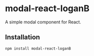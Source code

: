 # modal-react-loganB

A simple modal component for React.

## Installation

```bash
npm install modal-react-loganB
```
